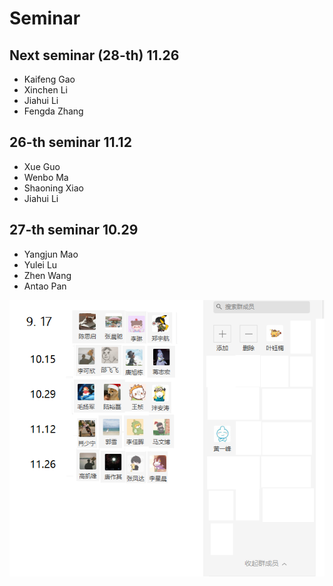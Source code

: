 # Seminar

## Next seminar (28-th)  11.26

- Kaifeng Gao
- Xinchen Li
- Jiahui Li
- Fengda Zhang

##  26-th seminar  11.12

- Xue Guo
- Wenbo Ma
- Shaoning Xiao
- Jiahui Li


## 27-th seminar 10.29
- Yangjun Mao
- Yulei Lu
- Zhen Wang
- Antao Pan



![pic](pic/论文交流会20210914.png)
